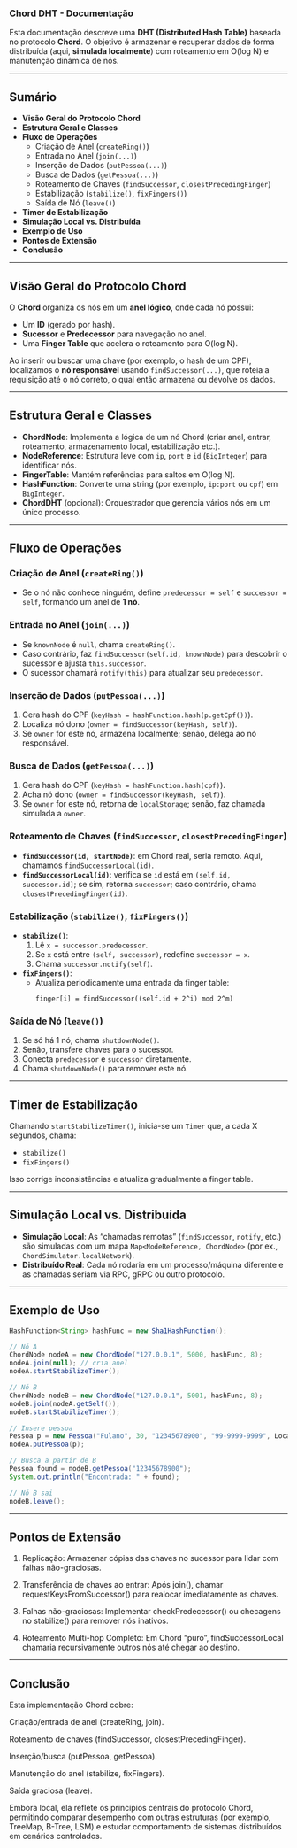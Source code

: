 ### Chord DHT - Documentação

Esta documentação descreve uma **DHT (Distributed Hash Table)** baseada no protocolo **Chord**. O objetivo é armazenar e recuperar dados de forma distribuída (aqui, **simulada localmente**) com roteamento em O(log N) e manutenção dinâmica de nós.

---

## Sumário

- **Visão Geral do Protocolo Chord**  
- **Estrutura Geral e Classes**  
- **Fluxo de Operações**  
  - Criação de Anel (`createRing()`)  
  - Entrada no Anel (`join(...)`)  
  - Inserção de Dados (`putPessoa(...)`)  
  - Busca de Dados (`getPessoa(...)`)  
  - Roteamento de Chaves (`findSuccessor`, `closestPrecedingFinger`)  
  - Estabilização (`stabilize()`, `fixFingers()`)  
  - Saída de Nó (`leave()`)  
- **Timer de Estabilização**  
- **Simulação Local vs. Distribuída**  
- **Exemplo de Uso**  
- **Pontos de Extensão**  
- **Conclusão**

---

## Visão Geral do Protocolo Chord

O **Chord** organiza os nós em um **anel lógico**, onde cada nó possui:

- Um **ID** (gerado por hash).  
- **Sucessor** e **Predecessor** para navegação no anel.  
- Uma **Finger Table** que acelera o roteamento para O(log N).

Ao inserir ou buscar uma chave (por exemplo, o hash de um CPF), localizamos o **nó responsável** usando `findSuccessor(...)`, que roteia a requisição até o nó correto, o qual então armazena ou devolve os dados.

---

## Estrutura Geral e Classes

- **ChordNode**: Implementa a lógica de um nó Chord (criar anel, entrar, roteamento, armazenamento local, estabilização etc.).  
- **NodeReference**: Estrutura leve com `ip`, `port` e `id` (`BigInteger`) para identificar nós.  
- **FingerTable**: Mantém referências para saltos em O(log N).  
- **HashFunction**: Converte uma string (por exemplo, `ip:port` ou `cpf`) em `BigInteger`.  
- **ChordDHT** (opcional): Orquestrador que gerencia vários nós em um único processo.

---

## Fluxo de Operações

### Criação de Anel (`createRing()`)
- Se o nó não conhece ninguém, define `predecessor = self` e `successor = self`, formando um anel de **1 nó**.

### Entrada no Anel (`join(...)`)
- Se `knownNode` é `null`, chama `createRing()`.  
- Caso contrário, faz `findSuccessor(self.id, knownNode)` para descobrir o sucessor e ajusta `this.successor`.  
- O sucessor chamará `notify(this)` para atualizar seu `predecessor`.

### Inserção de Dados (`putPessoa(...)`)
1. Gera hash do CPF (`keyHash = hashFunction.hash(p.getCpf())`).  
2. Localiza nó dono (`owner = findSuccessor(keyHash, self)`).  
3. Se `owner` for este nó, armazena localmente; senão, delega ao nó responsável.

### Busca de Dados (`getPessoa(...)`)
1. Gera hash do CPF (`keyHash = hashFunction.hash(cpf)`).  
2. Acha nó dono (`owner = findSuccessor(keyHash, self)`).  
3. Se `owner` for este nó, retorna de `localStorage`; senão, faz chamada simulada a `owner`.

### Roteamento de Chaves (`findSuccessor`, `closestPrecedingFinger`)
- **`findSuccessor(id, startNode)`**: em Chord real, seria remoto. Aqui, chamamos `findSuccessorLocal(id)`.  
- **`findSuccessorLocal(id)`**: verifica se `id` está em `(self.id, successor.id]`; se sim, retorna `successor`; caso contrário, chama `closestPrecedingFinger(id)`.

### Estabilização (`stabilize()`, `fixFingers()`)
- **`stabilize()`**:  
  1. Lê `x = successor.predecessor`.  
  2. Se `x` está entre `(self, successor)`, redefine `successor = x`.  
  3. Chama `successor.notify(self)`.  
- **`fixFingers()`**:  
  - Atualiza periodicamente uma entrada da finger table:  
    ```
    finger[i] = findSuccessor((self.id + 2^i) mod 2^m)
    ```

### Saída de Nó (`leave()`)
1. Se só há 1 nó, chama `shutdownNode()`.  
2. Senão, transfere chaves para o sucessor.  
3. Conecta `predecessor` e `successor` diretamente.  
4. Chama `shutdownNode()` para remover este nó.

---

## Timer de Estabilização

Chamando `startStabilizeTimer()`, inicia-se um `Timer` que, a cada X segundos, chama:

- `stabilize()`  
- `fixFingers()`

Isso corrige inconsistências e atualiza gradualmente a finger table.

---

## Simulação Local vs. Distribuída

- **Simulação Local**: As “chamadas remotas” (`findSuccessor`, `notify`, etc.) são simuladas com um mapa `Map<NodeReference, ChordNode>` (por ex., `ChordSimulator.localNetwork`).  
- **Distribuído Real**: Cada nó rodaria em um processo/máquina diferente e as chamadas seriam via RPC, gRPC ou outro protocolo.

---

## Exemplo de Uso

```java
HashFunction<String> hashFunc = new Sha1HashFunction();

// Nó A
ChordNode nodeA = new ChordNode("127.0.0.1", 5000, hashFunc, 8);
nodeA.join(null); // cria anel
nodeA.startStabilizeTimer();

// Nó B
ChordNode nodeB = new ChordNode("127.0.0.1", 5001, hashFunc, 8);
nodeB.join(nodeA.getSelf());
nodeB.startStabilizeTimer();

// Insere pessoa
Pessoa p = new Pessoa("Fulano", 30, "12345678900", "99-9999-9999", LocalDate.of(1993, 5, 10));
nodeA.putPessoa(p);

// Busca a partir de B
Pessoa found = nodeB.getPessoa("12345678900");
System.out.println("Encontrada: " + found);

// Nó B sai
nodeB.leave(); 
```

---

## Pontos de Extensão

1. Replicação: Armazenar cópias das chaves no sucessor para lidar com falhas não-graciosas.


2. Transferência de chaves ao entrar: Após join(), chamar requestKeysFromSuccessor() para realocar imediatamente as chaves.


3. Falhas não-graciosas: Implementar checkPredecessor() ou checagens no stabilize() para remover nós inativos.


4. Roteamento Multi-hop Completo: Em Chord “puro”, findSuccessorLocal chamaria recursivamente outros nós até chegar ao destino.




---

## Conclusão

Esta implementação Chord cobre:

Criação/entrada de anel (createRing, join).

Roteamento de chaves (findSuccessor, closestPrecedingFinger).

Inserção/busca (putPessoa, getPessoa).

Manutenção do anel (stabilize, fixFingers).

Saída graciosa (leave).


Embora local, ela reflete os princípios centrais do protocolo Chord, permitindo comparar desempenho com outras estruturas (por exemplo, TreeMap, B-Tree, LSM) e estudar comportamento de sistemas distribuídos em cenários controlados.